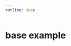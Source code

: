 ```yaml
---
outline: deep
---
```


# base example

<script setup>
import DocumentProvider from './components/document-provider/index.vue'
import Hello from './components/hello/index.vue'
</script>

<DocumentProvider>
  <Hello />
</DocumentProvider>
